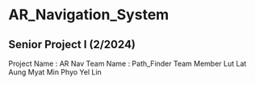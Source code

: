 # AR_Navigation_System
Senior Project I (2/2024)
------------------------------------------
Project Name : AR Nav
Team Name : Path_Finder
Team Member 
Lut Lat Aung
Myat Min Phyo
Yel Lin
